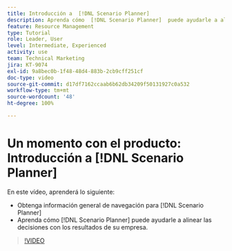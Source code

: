 ```yaml
---
title: Introducción a  [!DNL Scenario Planner]
description: Aprenda cómo  [!DNL Scenario Planner]  puede ayudarle a alinear las decisiones con los resultados de su empresa. Descubra cómo navegar por  [!DNL Scenario Planner].
feature: Resource Management
type: Tutorial
role: Leader, User
level: Intermediate, Experienced
activity: use
team: Technical Marketing
jira: KT-9074
exl-id: 9a8bec0b-1f48-48d4-883b-2cb9cff251cf
doc-type: video
source-git-commit: d17df7162ccaab6b62db34209f50131927c0a532
workflow-type: tm+mt
source-wordcount: '48'
ht-degree: 100%

---
```


# Un momento con el producto: Introducción a [!DNL Scenario Planner]

En este vídeo, aprenderá lo siguiente:

* Obtenga información general de navegación para [!DNL Scenario Planner]
* Aprenda cómo [!DNL Scenario Planner] puede ayudarle a alinear las decisiones con los resultados de su empresa.

>[!VIDEO](https://video.tv.adobe.com/v/3414400/?quality=12&learn=on&enablevpops&captions=spa)
